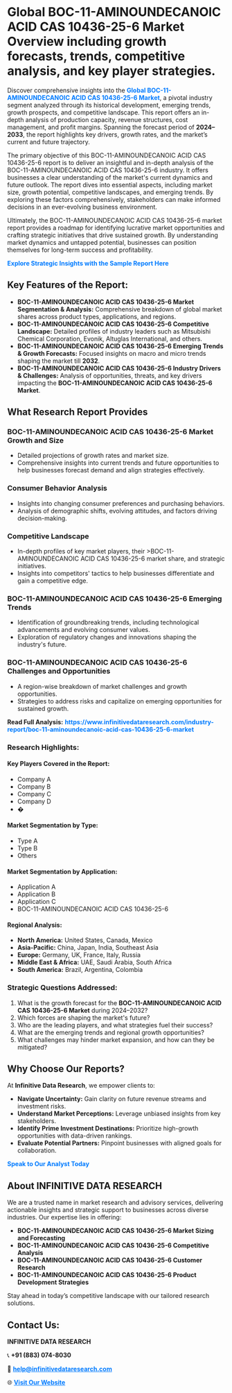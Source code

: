 <h1>Global BOC-11-AMINOUNDECANOIC ACID CAS 10436-25-6 Market Overview including growth forecasts, trends, competitive analysis, and key player strategies.</h1>
<p>
Discover comprehensive insights into the 
<a href="https://www.infinitivedataresearch.com/industry-report/boc-11-aminoundecanoic-acid-cas-10436-25-6-market" rel="dofollow" style="color: #007BFF; text-decoration: none;"><strong>Global BOC-11-AMINOUNDECANOIC ACID CAS 10436-25-6 Market</strong></a>, a pivotal industry segment analyzed through its historical development, emerging trends, growth prospects, and competitive landscape. This report offers an in-depth analysis of production capacity, revenue structures, cost management, and profit margins. Spanning the forecast period of <strong>2024–2033</strong>, the report highlights key drivers, growth rates, and the market’s current and future trajectory.
</p>
<p>
The primary objective of this BOC-11-AMINOUNDECANOIC ACID CAS 10436-25-6 report is to deliver an insightful and in-depth analysis of the BOC-11-AMINOUNDECANOIC ACID CAS 10436-25-6 industry. It offers businesses a clear understanding of the market's current dynamics and future outlook. The report dives into essential aspects, including market size, growth potential, competitive landscapes, and emerging trends. By exploring these factors comprehensively, stakeholders can make informed decisions in an ever-evolving business environment.
</p>
<p>
Ultimately, the BOC-11-AMINOUNDECANOIC ACID CAS 10436-25-6 market report provides a roadmap for identifying lucrative market opportunities and crafting strategic initiatives that drive sustained growth. By understanding market dynamics and untapped potential, businesses can position themselves for long-term success and profitability.
</p>
<p>
<a href="https://www.infinitivedataresearch.com/request-sample/reportId=102747" style="color: #007BFF; text-decoration: none;"><strong>Explore Strategic Insights with the Sample Report Here</strong></a>
</p>

<h2>Key Features of the Report:</h2>
<ul>
<li><strong>BOC-11-AMINOUNDECANOIC ACID CAS 10436-25-6 Market Segmentation & Analysis:</strong> Comprehensive breakdown of global market shares across product types, applications, and regions.</li>
<li><strong>BOC-11-AMINOUNDECANOIC ACID CAS 10436-25-6 Competitive Landscape:</strong> Detailed profiles of industry leaders such as Mitsubishi Chemical Corporation, Evonik, Altuglas International, and others.</li>
<li><strong>BOC-11-AMINOUNDECANOIC ACID CAS 10436-25-6 Emerging Trends & Growth Forecasts:</strong> Focused insights on macro and micro trends shaping the market till <strong>2032</strong>.</li>
<li><strong>BOC-11-AMINOUNDECANOIC ACID CAS 10436-25-6 Industry Drivers & Challenges:</strong> Analysis of opportunities, threats, and key drivers impacting the <strong>BOC-11-AMINOUNDECANOIC ACID CAS 10436-25-6 Market</strong>.</li>
</ul>

<h2>What Research Report Provides</h2>
<h3>BOC-11-AMINOUNDECANOIC ACID CAS 10436-25-6 Market Growth and Size</h3>
<ul>
<li>Detailed projections of growth rates and market size.</li>
<li>Comprehensive insights into current trends and future opportunities to help businesses forecast demand and align strategies effectively.</li>
</ul>

<h3>Consumer Behavior Analysis</h3>
<ul>
<li>Insights into changing consumer preferences and purchasing behaviors.</li>
<li>Analysis of demographic shifts, evolving attitudes, and factors driving decision-making.</li>
</ul>

<h3>Competitive Landscape</h3>
<ul>
<li>In-depth profiles of key market players, their >BOC-11-AMINOUNDECANOIC ACID CAS 10436-25-6 market share, and strategic initiatives.</li>
<li>Insights into competitors' tactics to help businesses differentiate and gain a competitive edge.</li>
</ul>

<h3>BOC-11-AMINOUNDECANOIC ACID CAS 10436-25-6 Emerging Trends</h3>
<ul>
<li>Identification of groundbreaking trends, including technological advancements and evolving consumer values.</li>
<li>Exploration of regulatory changes and innovations shaping the industry's future.</li>
</ul>

<h3>BOC-11-AMINOUNDECANOIC ACID CAS 10436-25-6 Challenges and Opportunities</h3>
<ul>
<li>A region-wise breakdown of market challenges and growth opportunities.</li>
<li>Strategies to address risks and capitalize on emerging opportunities for sustained growth.</li>
</ul>
<p><strong>Read Full Analysis:</strong> <a href="https://www.infinitivedataresearch.com/industry-report/boc-11-aminoundecanoic-acid-cas-10436-25-6-market" rel="dofollow" style="color: #007BFF; text-decoration: none;"><strong>https://www.infinitivedataresearch.com/industry-report/boc-11-aminoundecanoic-acid-cas-10436-25-6-market</strong></a></p>
<h3>Research Highlights:</h3>
<h4>Key Players Covered in the Report:</h4>
<ul><li>Company A</li><li>Company B</li><li>Company C</li><li>Company D</li><li>�</li></ul>
<h4>Market Segmentation by Type:</h4>
<ul><li>Type A</li><li>Type B</li><li>Others</li></ul>
<h4>Market Segmentation by Application:</h4>
<ul><li>Application A</li><li>Application B</li><li>Application C</li><li>BOC-11-AMINOUNDECANOIC ACID CAS 10436-25-6</li></ul>

<h4>Regional Analysis:</h4>
<ul>
<li><strong>North America:</strong> United States, Canada, Mexico</li>
<li><strong>Asia-Pacific:</strong> China, Japan, India, Southeast Asia</li>
<li><strong>Europe:</strong> Germany, UK, France, Italy, Russia</li>
<li><strong>Middle East & Africa:</strong> UAE, Saudi Arabia, South Africa</li>
<li><strong>South America:</strong> Brazil, Argentina, Colombia</li>
</ul>

<h3>Strategic Questions Addressed:</h3>
<ol>
<li>What is the growth forecast for the <strong>BOC-11-AMINOUNDECANOIC ACID CAS 10436-25-6 Market</strong> during 2024–2032?</li>
<li>Which forces are shaping the market's future?</li>
<li>Who are the leading players, and what strategies fuel their success?</li>
<li>What are the emerging trends and regional growth opportunities?</li>
<li>What challenges may hinder market expansion, and how can they be mitigated?</li>
</ol>

<h2>Why Choose Our Reports?</h2>
<p>At <strong>Infinitive Data Research</strong>, we empower clients to:</p>
<ul>
<li><strong>Navigate Uncertainty:</strong> Gain clarity on future revenue streams and investment risks.</li>
<li><strong>Understand Market Perceptions:</strong> Leverage unbiased insights from key stakeholders.</li>
<li><strong>Identify Prime Investment Destinations:</strong> Prioritize high-growth opportunities with data-driven rankings.</li>
<li><strong>Evaluate Potential Partners:</strong> Pinpoint businesses with aligned goals for collaboration.</li>
</ul>
<p><a href="https://www.infinitivedataresearch.com/industry-report/boc-11-aminoundecanoic-acid-cas-10436-25-6-market" rel="dofollow" style="color: #007BFF; text-decoration: none;"><strong>Speak to Our Analyst Today</strong></a></p>

<h2>About INFINITIVE DATA RESEARCH</h2>
<p>We are a trusted name in market research and advisory services, delivering actionable insights and strategic support to businesses across diverse industries. Our expertise lies in offering:</p>
<ul>
<li><strong>BOC-11-AMINOUNDECANOIC ACID CAS 10436-25-6 Market Sizing and Forecasting</strong></li>
<li><strong>BOC-11-AMINOUNDECANOIC ACID CAS 10436-25-6 Competitive Analysis</strong></li>
<li><strong>BOC-11-AMINOUNDECANOIC ACID CAS 10436-25-6 Customer Research</strong></li>
<li><strong>BOC-11-AMINOUNDECANOIC ACID CAS 10436-25-6 Product Development Strategies</strong></li>
</ul>
<p>Stay ahead in today’s competitive landscape with our tailored research solutions.</p>

<h2>Contact Us:</h2>
<p><strong>INFINITIVE DATA RESEARCH</strong></p>
<p>📞 <strong>+91 (883) 074-8030</strong></p>
<p>📧 <strong><a href="mailto:help@infinitivedataresearch.com" style="color: #007BFF;">help@infinitivedataresearch.com</a></strong></p>
<p>🌐 <strong><a href="https://www.infinitivedataresearch.com" rel="dofollow" style="color: #007BFF;">Visit Our Website</a></strong></p>